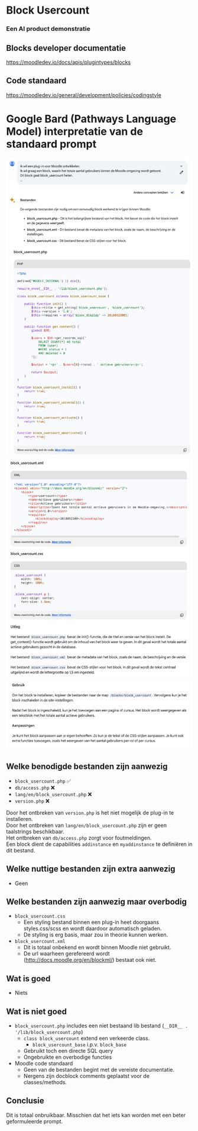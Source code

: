 # Block Usercount

### Een AI product demonstratie

## Blocks developer documentatie
https://moodledev.io/docs/apis/plugintypes/blocks

## Code standaard
https://moodledev.io/general/development/policies/codingstyle

# Google Bard (Pathways Language Model) interpretatie van de standaard prompt

![img](pix/1.png)
![img](pix/2.png)
![img](pix/3.png)
![img](pix/4.png)

## Welke benodigde bestanden zijn aanwezig
- `block_usercount.php` ✅
- `db/access.php` ❌
- `lang/en/block_usercount.php` ❌
- `version.php` ❌

Door het ontbreken van `version.php` is het niet mogelijk de plug-in te installeren.\
Door het ontbreken van `lang/en/block_usercount.php` zijn er geen taalstrings beschikbaar.\
Het ontbreken van `db/access.php` zorgt voor foutmeldingen.\
Een block dient de capabilities `addinstance` en `myaddinstance` te definiëren in dit bestand.

## Welke nuttige bestanden zijn extra aanwezig
- Geen

## Welke bestanden zijn aanwezig maar overbodig
- `block_usercount.css`
  - Een styling bestand binnen een plug-in heet doorgaans styles.css/scss en wordt daardoor automatisch geladen.
  - De styling is erg basis, maar zou in theorie kunnen werken.
- `block_usercount.xml`
  - Dit is totaal onbekend en wordt binnen Moodle niet gebruikt.
  - De url waarheen gerefereerd wordt (http://docs.moodle.org/en/blockml/) bestaat ook niet.

## Wat is goed
- Niets

## Wat is niet goed
- `block_usercount.php` includes een niet bestaand lib bestand (`__DIR__ . '/lib/block_usercount.php`)
  - `class block_usercount` extend een verkeerde class.
    - `block_usercount_base` i.p.v. `block_base`
  - Gebruikt toch een directe SQL query
  - Ongebruikte en overbodige functies
- Moodle code standaard
    - Geen van de bestanden begint met de vereiste documentatie.
    - Nergens zijn docblock comments geplaatst voor de classes/methods.

## Conclusie
Dit is totaal onbruikbaar.
Misschien dat het iets kan worden met een beter geformuleerde prompt.
